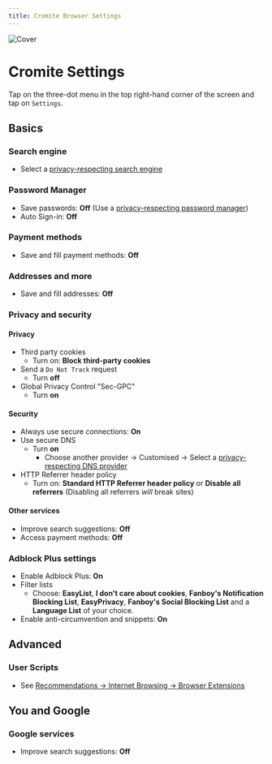 ```yaml
---
title: Cromite Browser Settings
---
```


![Cover](/assets/covers/cromite.png)

# Cromite Settings

Tap on the three-dot menu in the top right-hand corner of the screen and tap on `Settings`.

## Basics

### Search engine

* Select a [privacy-respecting search engine](/recommendations/internet-browsing/search-engines)

### Password Manager

* Save passwords: **Off** (Use a [privacy-respecting password manager](/recommendations/software/password-managers))
* Auto Sign-in: **Off**

### Payment methods

* Save and fill payment methods: **Off**

### Addresses and more

* Save and fill addresses: **Off**

### Privacy and security

#### Privacy

* Third party cookies
  * Turn on: **Block third-party cookies**
* Send a `Do Not Track` request
  * Turn **off**
* Global Privacy Control "Sec-GPC"
  * Turn **on**

#### Security

* Always use secure connections: **On**
* Use secure DNS
  * Turn **on**
    * Choose another provider -> Customised -> Select a [privacy-respecting DNS provider](/recommendations/providers/dns-resolvers)
* HTTP Referrer header policy
  * Turn on: **Standard HTTP Referrer header policy** or **Disable all referrers** (Disabling all referrers *will* break sites)

#### Other services

* Improve search suggestions: **Off**
* Access payment methods: **Off**

### Adblock Plus settings

* Enable Adblock Plus: **On**
* Filter lists
  * Choose: **EasyList**, **I don't care about cookies**, **Fanboy's Notification Blocking List**, **EasyPrivacy**, **Fanboy's Social Blocking List** and a **Language List** of your choice.
* Enable anti-circumvention and snippets: **On**

## Advanced

### User Scripts

* See [Recommendations -> Internet Browsing -> Browser Extensions](/recommendations/internet-browsing/browser-extensions#userscript-managers)

## You and Google

### Google services

* Improve search suggestions: **Off**
